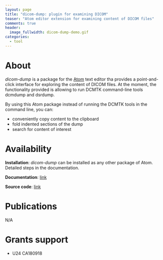 ```yaml
---
layout: page
title: "dicom-dump: plugin for examining DICOM"
teaser: "Atom editor extension for examining content of DICOM files"
comments: true
header:
  image_fullwidth: dicom-dump-demo.gif
categories:
  - tool
---
```


# About

_dicom-dump_ is a package for the [Atom](https://atom.io) text editor tha provides a point-and-click interface for exploring the content of DICOM files. At the moment, the functionality provided is allowing to run DCMTK command-line tools dcmdump and dsrdump.

By using this Atom package instead of running the DCMTK tools in the command line, you can:

* conveniently copy content to the clipboard
* fold indented sections of the dump
* search for content of interest

# Availability

**Installation**: _dicom-dump_ can be installed as any other package of Atom. Detailed steps in the documentation.

**Documentation**: [link](https://atom.io/packages/dicom-dump)

**Source code**: [link](https://github.com/QIICR/atom-dicom-dump)

# Publications

N/A

# Grants support

* U24 CA180918
